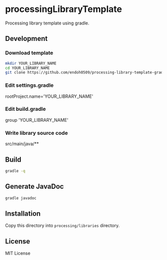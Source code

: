 # processingLibraryTemplate

Processing library template using gradle.

## Development

### Download template

```bash
mkdir YOUR_LIBRARY_NAME
cd YOUR_LIBRARY_NAME
git clone https://github.com/endoh0509/processing-library-template-gradle.git .
``` 

### Edit settings.gradle

rootProject.name='YOUR_LIBRARY_NAME'

### Edit build.gradle

group 'YOUR_LIBRARY_NAME'

### Write library source code

src/main/java/**

## Build

```bash
gradle -q
```

## Generate JavaDoc

```bash
gradle javadoc
```

## Installation

Copy this directory into `processing/libraries` directory.

## License

MIT License
